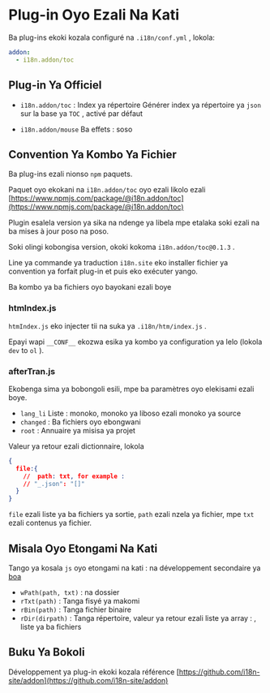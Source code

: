 # Plug-in Oyo Ezali Na Kati

Ba plug-ins ekoki kozala configuré na `.i18n/conf.yml` , lokola:

```yml
addon:
  - i18n.addon/toc
```

## Plug-in Ya Officiel

* `i18n.addon/toc` : Index ya répertoire
  Générer index ya répertoire ya `json` sur la base ya `TOC` , activé par défaut

* `i18n.addon/mouse` Ba effets : soso

## Convention Ya Kombo Ya Fichier

Ba plug-ins ezali nionso `npm` paquets.

Paquet oyo ekokani na `i18n.addon/toc` oyo ezali likolo ezali [https://www.npmjs.com/package/@i18n.addon/toc](https://www.npmjs.com/package/@i18n.addon/toc)

Plugin esalela version ya sika na ndenge ya libela mpe etalaka soki ezali na ba mises à jour poso na poso.

Soki olingi kobongisa version, okoki kokoma `i18n.addon/toc@0.1.3` .

Line ya commande ya traduction `i18n.site` eko installer fichier ya convention ya forfait plug-in et puis eko exécuter yango.

Ba kombo ya ba fichiers oyo bayokani ezali boye

### htmIndex.js

`htmIndex.js` eko injecter tii na suka ya `.i18n/htm/index.js` .

Epayi wapi `__CONF__` ekozwa esika ya kombo ya configuration ya lelo (lokola `dev` to `ol` ).

### afterTran.js

Ekobenga sima ya bobongoli esili, mpe ba paramètres oyo elekisami ezali boye.

* `lang_li` Liste : monoko, monoko ya liboso ezali monoko ya source
* `changed` : Ba fichiers oyo ebongwani
* `root` : Annuaire ya misisa ya projet

Valeur ya retour ezali dictionnaire, lokola

```json
{
  file:{
    //  path: txt, for example :
    // "_.json": "[]"
  }
}
```

`file` ezali liste ya ba fichiers ya sortie, `path` ezali nzela ya fichier, mpe `txt` ezali contenus ya fichier.

## Misala Oyo Etongami Na Kati

Tango ya kosala `js` oyo etongami na kati : na développement secondaire ya [boa](https://github.com/boa-dev/boa)

* `wPath(path, txt)` : na dossier
* `rTxt(path)` : Tanga fisyé ya makomi
* `rBin(path)` : Tanga fichier binaire
* `rDir(dirpath)` : Tanga répertoire, valeur ya retour ezali liste ya array : , liste ya ba fichiers

## Buku Ya Bokoli

Développement ya plug-in ekoki kozala référence [https://github.com/i18n-site/addon](https://github.com/i18n-site/addon)
